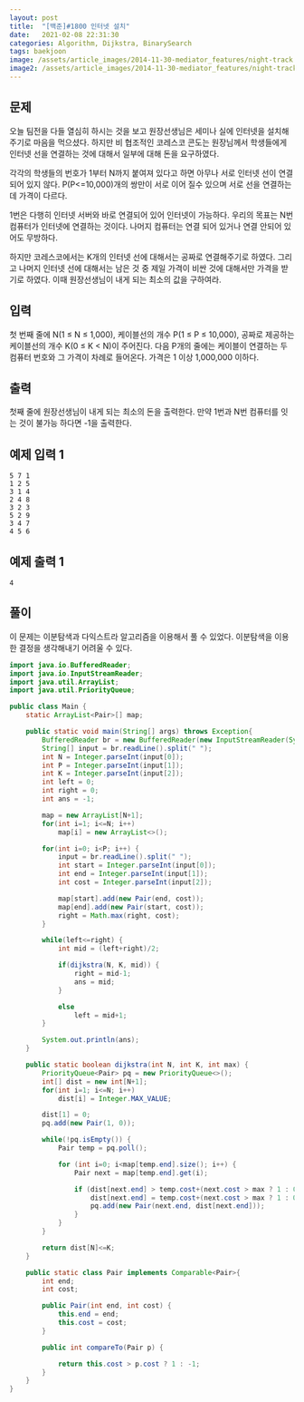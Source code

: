 ```yaml
---
layout: post
title:  "[백준]#1800 인터넷 설치"
date:   2021-02-08 22:31:30
categories: Algorithm, Dijkstra, BinarySearch
tags: baekjoon
image: /assets/article_images/2014-11-30-mediator_features/night-track.JPG
image2: /assets/article_images/2014-11-30-mediator_features/night-track-mobile.JPG
---
```


문제
--------------------

오늘 팀전을 다들 열심히 하시는 것을 보고 원장선생님은 세미나 실에 인터넷을 설치해 주기로 마음을 먹으셨다. 하지만 비 협조적인 코레스코 콘도는 원장님께서 학생들에게 인터넷 선을 연결하는 것에 대해서 일부에 대해 돈을 요구하였다.

각각의 학생들의 번호가 1부터 N까지 붙여져 있다고 하면 아무나 서로 인터넷 선이 연결되어 있지 않다. P(P<=10,000)개의 쌍만이 서로 이어 질수 있으며 서로 선을 연결하는데 가격이 다르다.

1번은 다행히 인터넷 서버와 바로 연결되어 있어 인터넷이 가능하다. 우리의 목표는 N번 컴퓨터가 인터넷에 연결하는 것이다. 나머지 컴퓨터는 연결 되어 있거나 연결 안되어 있어도 무방하다.

하지만 코레스코에서는 K개의 인터넷 선에 대해서는 공짜로 연결해주기로 하였다. 그리고 나머지 인터넷 선에 대해서는 남은 것 중 제일 가격이 비싼 것에 대해서만 가격을 받기로 하였다. 이때 원장선생님이 내게 되는 최소의 값을 구하여라.

입력
---------------------------

첫 번째 줄에 N(1 ≤ N ≤ 1,000), 케이블선의 개수 P(1 ≤ P ≤ 10,000), 공짜로 제공하는 케이블선의 개수 K(0 ≤ K < N)이 주어진다. 다음 P개의 줄에는 케이블이 연결하는 두 컴퓨터 번호와 그 가격이 차례로 들어온다. 가격은 1 이상 1,000,000 이하다.

출력
----------------

첫째 줄에 원장선생님이 내게 되는 최소의 돈을 출력한다. 만약 1번과 N번 컴퓨터를 잇는 것이 불가능 하다면 -1을 출력한다.

예제 입력 1 
----------------------

```
5 7 1
1 2 5
3 1 4
2 4 8
3 2 3
5 2 9
3 4 7
4 5 6
```

예제 출력 1 
------------------------

```
4
```

풀이
--------------------------

이 문제는 이분탐색과 다익스트라 알고리즘을 이용해서 풀 수 있었다. 이분탐색을 이용한 결정을 생각해내기 어려울 수 있다.

```java
import java.io.BufferedReader;
import java.io.InputStreamReader;
import java.util.ArrayList;
import java.util.PriorityQueue;

public class Main {
    static ArrayList<Pair>[] map;

    public static void main(String[] args) throws Exception{
        BufferedReader br = new BufferedReader(new InputStreamReader(System.in));
        String[] input = br.readLine().split(" ");
        int N = Integer.parseInt(input[0]);
        int P = Integer.parseInt(input[1]);
        int K = Integer.parseInt(input[2]);
        int left = 0;
        int right = 0;
        int ans = -1;

        map = new ArrayList[N+1];
        for(int i=1; i<=N; i++)
            map[i] = new ArrayList<>();

        for(int i=0; i<P; i++) {
            input = br.readLine().split(" ");
            int start = Integer.parseInt(input[0]);
            int end = Integer.parseInt(input[1]);
            int cost = Integer.parseInt(input[2]);

            map[start].add(new Pair(end, cost));
            map[end].add(new Pair(start, cost));
            right = Math.max(right, cost);
        }

        while(left<=right) {
            int mid = (left+right)/2;

            if(dijkstra(N, K, mid)) {
                right = mid-1;
                ans = mid;
            }

            else
                left = mid+1;
        }

        System.out.println(ans);
    }

    public static boolean dijkstra(int N, int K, int max) {
        PriorityQueue<Pair> pq = new PriorityQueue<>();
        int[] dist = new int[N+1];
        for(int i=1; i<=N; i++)
            dist[i] = Integer.MAX_VALUE;

        dist[1] = 0;
        pq.add(new Pair(1, 0));

        while(!pq.isEmpty()) {
            Pair temp = pq.poll();

            for (int i=0; i<map[temp.end].size(); i++) {
                Pair next = map[temp.end].get(i);

                if (dist[next.end] > temp.cost+(next.cost > max ? 1 : 0)) {
                    dist[next.end] = temp.cost+(next.cost > max ? 1 : 0);
                    pq.add(new Pair(next.end, dist[next.end]));
                }
            }
        }

        return dist[N]<=K;
    }

    public static class Pair implements Comparable<Pair>{
        int end;
        int cost;

        public Pair(int end, int cost) {
            this.end = end;
            this.cost = cost;
        }

        public int compareTo(Pair p) {

            return this.cost > p.cost ? 1 : -1;
        }
    }
}
```

